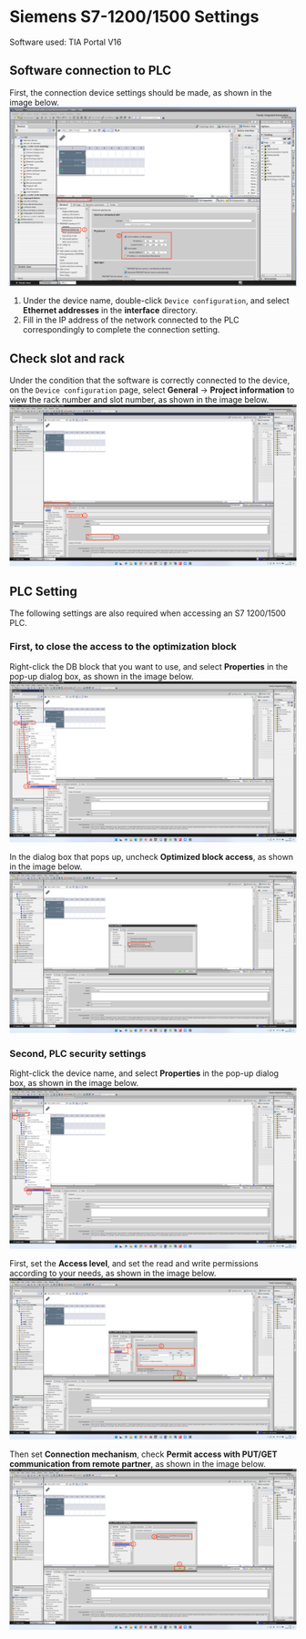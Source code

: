 # Siemens S7-1200/1500 Settings

Software used: TIA Portal V16

## Software connection to PLC

First, the connection device settings should be made, as shown in the image below.
![connection](./assets/connection.png)

1. Under the device name, double-click `Device configuration`, and select **Ethernet addresses** in the **interface** directory.
2. Fill in the IP address of the network connected to the PLC correspondingly to complete the connection setting.

## Check slot and rack

Under the condition that the software is correctly connected to the device, on the `Device configuration` page, select **General** -> **Project information** to view the  rack number and slot number, as shown in the image below.
![slot-rack](./assets/slot-rack.png)

## PLC Setting

The following settings are also required when accessing an S7 1200/1500 PLC.

### First, to close the access to the optimization block

Right-click the DB block that you want to use, and select **Properties** in the pop-up dialog box, as shown in the image below.
![db-setting](./assets/db-setting.png)

In the dialog box that pops up, uncheck **Optimized block access**, as shown in the image below.
![db-optimied](./assets/db-optimized.png)

### Second, PLC security settings

Right-click the device name, and select **Properties** in the pop-up dialog box, as shown in the image below.
![plc-setting](./assets/plc-setting.png)

First, set the **Access level**, and set the read and write permissions according to your needs, as shown in the image below.
![plc-permission-control](./assets/plc-permission-control.png)

Then set **Connection mechanism**, check **Permit access with PUT/GET communication from remote partner**, as shown in the image below.
![plc-access-control](./assets/plc-access-control.png)
